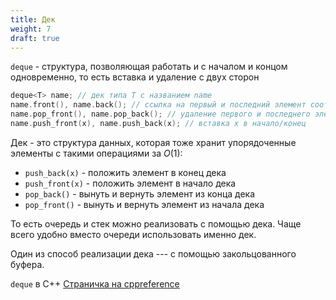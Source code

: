 ```yaml
---
title: Дек
weight: 7
draft: true
---
```


`deque` - структура, позволяющая работать и с началом и концом
одновременно, то есть вставка и удаление с двух сторон

``` C++
deque<T> name; // дек типа T с названием name
name.front(), name.back(); // ссылка на первый и последний элемент соответственно
name.pop_front(), name.pop_back(); // удаление первого и последнего элемента
name.push_front(x), name.push_back(x); // вставка x в начало/конец
```

Дек - это структура данных, которая тоже хранит упорядоченные элементы с
такими операциями за $O(1)$:

  - `push_back(x)` - положить элемент в конец дека
  - `push_front(x)` - положить элемент в начало дека
  - `pop_back()` - вынуть и вернуть элемент из конца дека
  - `pop_front()` - вынуть и вернуть элемент из начала дека

То есть очередь и стек можно реализовать с помощью дека. Чаще всего
удобно вместо очереди использовать именно дек.

Один из способ реализации дека --- с помощью закольцованного буфера.

`deque`<T> в С++ [Страничка на
cppreference](https://ru.cppreference.com/w/cpp/container/deque)
